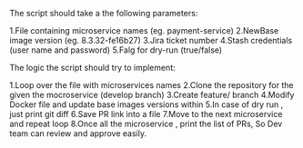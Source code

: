 The script should take a the following parameters:

1.File containing microservice names (eg. payment-service)
2.NewBase image version (eg. 8.3.32-fe16b27)
3.Jira ticket number
4.Stash credentials (user name and password)
5.Falg for dry-run (true/false)

 

The logic the script should try to implement:

1.Loop over the file with microservices names
2.Clone the repository for the given the mocroservice (develop branch)
3.Create feature/<ticket number> branch
4.Modify Docker file and update base images versions within
5.In case of dry run , just print git diff
6.Save PR link into a file
7.Move to the next microservice and repeat loop
8.Once all the microservice , print the list of PRs, So Dev team can review and approve easily.

